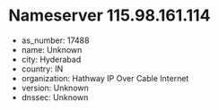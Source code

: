 # Nameserver 115.98.161.114

* as_number: 17488
* name: Unknown
* city: Hyderabad
* country: IN
* organization: Hathway IP Over Cable Internet
* version: Unknown
* dnssec: Unknown
